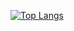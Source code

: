 
<!-- [![KyleBing's GitHub stats](https://github-readme-stats.vercel.app/api?username=KyleBing&custom_title=我的仓库统计)](https://kylebing.cn) -->

[![Top Langs](https://github-readme-stats.vercel.app/api/top-langs/?username=KyleBing&layout=compact&custom_title=我使用的语言&hide=css,swift,php&langs_count=4)](https://kylebing.cn)

<!-- [![Readme Card](https://github-readme-stats.vercel.app/api/pin/?username=KyleBing&repo=iphone)](https://github.com/KyleBing/iphone) -->
<!-- [![Readme Card](https://github-readme-stats.vercel.app/api/pin/?username=KyleBing&repo=ipad)](https://github.com/KyleBing/ipad) -->
<!-- [![Readme Card](https://github-readme-stats.vercel.app/api/pin/?username=KyleBing&repo=apple-chip)](https://github.com/KyleBing/apple-chip) -->
<!-- [![Readme Card](https://github-readme-stats.vercel.app/api/pin/?username=KyleBing&repo=airpods)](https://github.com/KyleBing/airpods) -->
